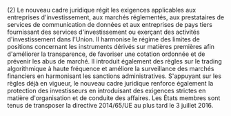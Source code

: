 (2) Le nouveau cadre juridique régit les exigences applicables aux entreprises d'investissement, aux marchés réglementés, aux prestataires de services de communication de données et aux entreprises de pays tiers fournissant des services d'investissement ou exerçant des activités d'investissement dans l'Union. Il harmonise le régime des limites de positions concernant les instruments dérivés sur matières premières afin d'améliorer la transparence, de favoriser une cotation ordonnée et de prévenir les abus de marché. Il introduit également des règles sur le trading algorithmique à haute fréquence et améliore la surveillance des marchés financiers en harmonisant les sanctions administratives. S'appuyant sur les règles déjà en vigueur, le nouveau cadre juridique renforce également la protection des investisseurs en introduisant des exigences strictes en matière d'organisation et de conduite des affaires. Les États membres sont tenus de transposer la directive 2014/65/UE au plus tard le 3 juillet 2016.